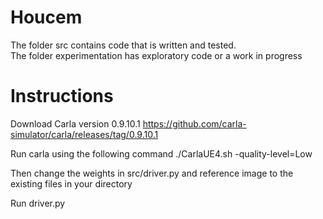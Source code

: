 # Houcem

The folder src contains code that is written and tested.\
The folder experimentation has exploratory code or a work in progress

# Instructions
Download Carla version 0.9.10.1 https://github.com/carla-simulator/carla/releases/tag/0.9.10.1

Run carla using the following command
  ./CarlaUE4.sh -quality-level=Low
  
Then change the weights in src/driver.py and reference image to the existing files in your directory

Run driver.py
